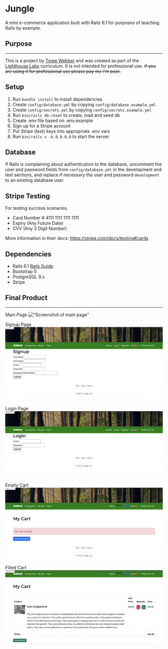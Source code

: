 # Jungle

A mini e-commerce application built with Rails 6.1 for purposes of teaching Rails by example.

## Purpose
---
This is a project by [Tyree Webber](https://github.com/TyreeWebber) and was created as part of the [Lighthouse Labs](https://www.lighthouselabs.ca/) curriculum. It is not intended for professional use. ~~if you are using it for professional use please pay me i'm poor.~~
## Setup

1. Run `bundle install` to install dependencies
2. Create `config/database.yml` by copying `config/database.example.yml`
3. Create `config/secrets.yml` by copying `config/secrets.example.yml`
4. Run `bin/rails db:reset` to create, load and seed db
5. Create .env file based on .env.example
6. Sign up for a Stripe account
7. Put Stripe (test) keys into appropriate .env vars
8. Run `bin/rails s -b 0.0.0.0` to start the server

## Database

If Rails is complaining about authentication to the database, uncomment the user and password fields from `config/database.yml` in the development and test sections, and replace if necessary the user and password `development` to an existing database user.

## Stripe Testing

For testing success scenarios.
- Card Number # 4111 1111 1111 1111
- Expiry (Any Future Date)
- CVV (Any 3 Digit Number)

More information in their docs: <https://stripe.com/docs/testing#cards>

## Dependencies

- Rails 6.1 [Rails Guide](http://guides.rubyonrails.org/v6.1/)
- Bootstrap 5
- PostgreSQL 9.x
- Stripe

## Final Product
---
Main Page
!["Screenshot of main page"](https://raw.githubusercontent.com/TyreeWebber/jungle-rails/master/docs/mainpage.png)

Signup Page
!["Screenshot of signup page"](https://raw.githubusercontent.com/TyreeWebber/jungle-rails/master/docs/signupPage.png)

Login Page
!["Screenshot of login page"](https://raw.githubusercontent.com/TyreeWebber/jungle-rails/master/docs/loginPage.png)

Empty Cart
!["Screenshot of empty cart"](https://raw.githubusercontent.com/TyreeWebber/jungle-rails/master/docs/emptyCart.png)

Filled Cart
!["Screenshot of filled cart"](https://raw.githubusercontent.com/TyreeWebber/jungle-rails/master/docs/filledCart.png)
